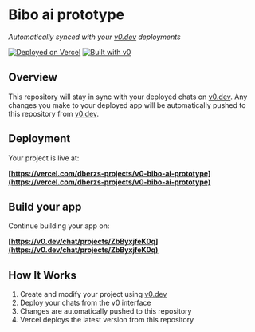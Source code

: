 # Bibo ai prototype

*Automatically synced with your [v0.dev](https://v0.dev) deployments*

[![Deployed on Vercel](https://img.shields.io/badge/Deployed%20on-Vercel-black?style=for-the-badge&logo=vercel)](https://vercel.com/dberzs-projects/v0-bibo-ai-prototype)
[![Built with v0](https://img.shields.io/badge/Built%20with-v0.dev-black?style=for-the-badge)](https://v0.dev/chat/projects/ZbByxjfeK0q)

## Overview

This repository will stay in sync with your deployed chats on [v0.dev](https://v0.dev).
Any changes you make to your deployed app will be automatically pushed to this repository from [v0.dev](https://v0.dev).

## Deployment

Your project is live at:

**[https://vercel.com/dberzs-projects/v0-bibo-ai-prototype](https://vercel.com/dberzs-projects/v0-bibo-ai-prototype)**

## Build your app

Continue building your app on:

**[https://v0.dev/chat/projects/ZbByxjfeK0q](https://v0.dev/chat/projects/ZbByxjfeK0q)**

## How It Works

1. Create and modify your project using [v0.dev](https://v0.dev)
2. Deploy your chats from the v0 interface
3. Changes are automatically pushed to this repository
4. Vercel deploys the latest version from this repository